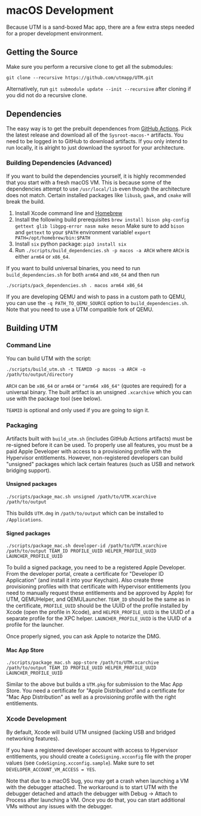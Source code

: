 # macOS Development

Because UTM is a sand-boxed Mac app, there are a few extra steps needed for a proper development environment.

## Getting the Source

Make sure you perform a recursive clone to get all the submodules:
```
git clone --recursive https://github.com/utmapp/UTM.git
```

Alternatively, run `git submodule update --init --recursive` after cloning if you did not do a recursive clone.

## Dependencies

The easy way is to get the prebuilt dependences from [GitHub Actions][1]. Pick the latest release and download all of the `Sysroot-macos-*` artifacts. You need to be logged in to GitHub to download artifacts. If you only intend to run locally, it is alright to just download the sysroot for your architecture.

### Building Dependencies (Advanced)

If you want to build the dependencies yourself, it is highly recommended that you start with a fresh macOS VM. This is because some of the dependencies attempt to use `/usr/local/lib` even though the architecture does not match. Certain installed packages like `libusb`, `gawk`, and `cmake` will break the build.

1. Install Xcode command line and [Homebrew][1]
2. Install the following build prerequisites
    `brew install bison pkg-config gettext glib libgpg-error nasm make meson`
   Make sure to add `bison` and `gettext` to your `$PATH` environment variable!
	`export PATH=/opt/homebrew/bin:$PATH`
3. Install `six` python package: `pip3 install six`
4. Run `./scripts/build_dependencies.sh -p macos -a ARCH` where `ARCH` is either `arm64` or `x86_64`.

If you want to build universal binaries, you need to run `build_dependencies.sh` for both `arm64` and `x86_64` and then run

```
./scripts/pack_dependencies.sh . macos arm64 x86_64
```

If you are developing QEMU and wish to pass in a custom path to QEMU, you can use the `-q PATH_TO_QEMU_SOURCE` option to `build_dependencies.sh`. Note that you need to use a UTM compatible fork of QEMU.

## Building UTM

### Command Line

You can build UTM with the script:

```
./scripts/build_utm.sh -t TEAMID -p macos -a ARCH -o /path/to/output/directory
```

`ARCH` can be `x86_64` or `arm64` or `"arm64 x86_64"` (quotes are required) for a universal binary. The built artifact is an unsigned `.xcarchive` which you can use with the package tool (see below).

`TEAMID` is optional and only used if you are going to sign it.

### Packaging

Artifacts built with `build_utm.sh` (includes GitHub Actions artifacts) must be re-signed before it can be used. To properly use all features, you must be a paid Apple Developer with access to a provisioning profile with the Hypervisor entitlements. However, non-registered developers can build "unsigned" packages which lack certain features (such as USB and network bridging support).

#### Unsigned packages

```
./scripts/package_mac.sh unsigned /path/to/UTM.xcarchive /path/to/output
```

This builds `UTM.dmg` in `/path/to/output` which can be installed to `/Applications`.

#### Signed packages

```
./scripts/package_mac.sh developer-id /path/to/UTM.xcarchive /path/to/output TEAM_ID PROFILE_UUID HELPER_PROFILE_UUID LAUNCHER_PROFILE_UUID
```

To build a signed package, you need to be a registered Apple Developer. From the developer portal, create a certificate for "Developer ID Application" (and install it into your Keychain). Also create three provisioning profiles with that certificate with Hypervisor entitlements (you need to manually request these entitlements and be approved by Apple) for UTM, QEMUHelper, and QEMULauncher. `TEAM_ID` should be the same as in the certificate, `PROFILE_UUID` should be the UUID of the profile installed by Xcode (open the profile in Xcode), and `HELPER_PROFILE_UUID` is the UUID of a separate profile for the XPC helper. `LAUNCHER_PROFILE_UUID` is the UUID of a profile for the launcher.

Once properly signed, you can ask Apple to notarize the DMG.

#### Mac App Store

```
./scripts/package_mac.sh app-store /path/to/UTM.xcarchive /path/to/output TEAM_ID PROFILE_UUID HELPER_PROFILE_UUID LAUNCHER_PROFILE_UUID
```

Similar to the above but builds a `UTM.pkg` for submission to the Mac App Store. You need a certificate for "Apple Distribution" and a certificate for "Mac App Distribution" as well as a provisioning profile with the right entitlements.

### Xcode Development

By default, Xcode will build UTM unsigned (lacking USB and bridged networking features).

If you have a registered developer account with access to Hypervisor entitlements, you should create a `CodeSigning.xcconfig` file with the proper values (see `CodeSigning.xcconfig.sample`). Make sure to set `DEVELOPER_ACCOUNT_VM_ACCESS = YES`.

Note that due to a macOS bug, you may get a crash when launching a VM with the debugger attached. The workaround is to start UTM with the debugger detached and attach the debugger with Debug -> Attach to Process after launching a VM. Once you do that, you can start additional VMs without any issues with the debugger.

[1]: https://github.com/utmapp/UTM/actions?query=event%3Arelease+workflow%3ABuild
[2]: https://brew.sh
